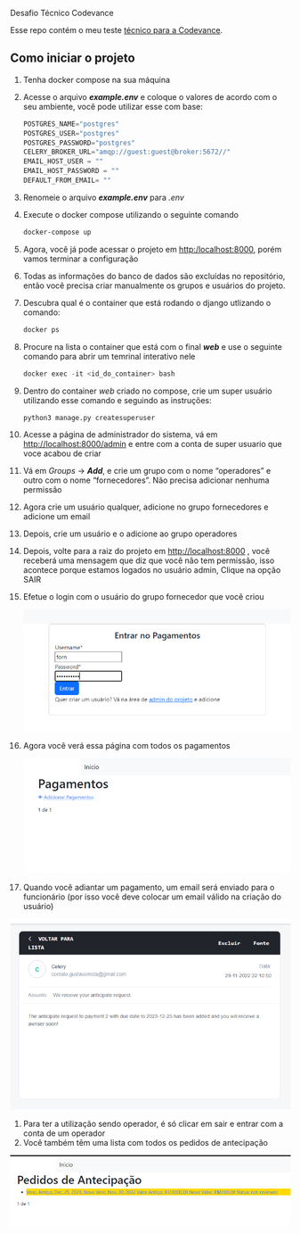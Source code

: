  Desafio Técnico Codevance

Esse repo contém o meu teste [técnico para a Codevance](https://github.com/Ckk3/work-at-codevance/blob/ceb7245439c7c41a15d3f35ec483ef168657cfca/challenge_info.md).

## Como iniciar o projeto

1. Tenha docker compose na sua máquina
2. Acesse o arquivo ***********example.env***********  e coloque o valores de acordo com o seu ambiente, você pode utilizar esse com base:
    
    ```jsx
    POSTGRES_NAME="postgres"
    POSTGRES_USER="postgres"
    POSTGRES_PASSWORD="postgres"
    CELERY_BROKER_URL="amqp://guest:guest@broker:5672//"
    EMAIL_HOST_USER = ""
    EMAIL_HOST_PASSWORD = ""
    DEFAULT_FROM_EMAIL= ""
    ```
    
3. Renomeie o arquivo ***********example.env*********** para *.env*
4. Execute o docker compose utilizando o seguinte comando
    
    ```bash
    docker-compose up
    ```
    
5. Agora, você já pode acessar o projeto em [http:/localhost:8000](http://localhost:8000), porém vamos terminar a configuração
6. Todas as informações do banco de dados são excluídas no repositório, então você precisa criar manualmente os grupos e usuários do projeto.
7. Descubra qual é o container que está rodando o django utlizando o comando:
    
    ```jsx
    docker ps
    ```
    
8. Procure na lista o container que está com o final ***web*** e use o seguinte comando para abrir um temrinal interativo nele
    
    ```jsx
    docker exec -it <id_do_container> bash
    ```
    
9. Dentro do container *web* criado no compose, crie um super usuário utilizando esse comando e seguindo as instruções:
    
    ```bash
    python3 manage.py createsuperuser
    ```
    
10. Acesse a página de administrador do sistema, vá em [http://localhost:8000/admin](http://localhost:8000/admin) e entre com a conta de super usuario que voce acabou de criar
11. Vá em *Groups* → ***Add***, e crie um grupo com o nome “operadores” e outro com o nome “fornecedores”. Não precisa adicionar nenhuma permissão
12. Agora crie um usuário qualquer, adicione no grupo fornecedores e adicione um email
13. Depois, crie um usuário e o adicione ao grupo operadores
14. Depois, volte para a raiz do projeto em  [http://localhost:8000](http://localhost:8000/admin) , você receberá uma mensagem que diz que você não tem permissão, isso acontece porque estamos logados no usuário admin, Clique na opção SAIR
15. Efetue o login com o usuário do grupo fornecedor que você criou
    
    ![Untitled](https://github.com/Ckk3/work-at-codevance/blob/c2c597037f4eda843d52089b3cdb03216670b15e/readme_Images/login.png)
    
16. Agora você verá essa página com todos os pagamentos
    
    ![Untitled](https://github.com/Ckk3/work-at-codevance/blob/c2c597037f4eda843d52089b3cdb03216670b15e/readme_Images/payments.png)
    
17. Quando você adiantar um pagamento, um email será enviado para o funcionário (por isso você deve colocar um email válido na criação do usuário)

![Untitled](https://github.com/Ckk3/work-at-codevance/blob/c2c597037f4eda843d52089b3cdb03216670b15e/readme_Images/email.png)

1. Para ter a utilização sendo operador, é só clicar em sair e entrar com a conta de um operador
2. Você também têm uma lista com todos os pedidos de antecipação 

![Untitled](https://github.com/Ckk3/work-at-codevance/blob/c2c597037f4eda843d52089b3cdb03216670b15e/readme_Images/anticipates.png)





















